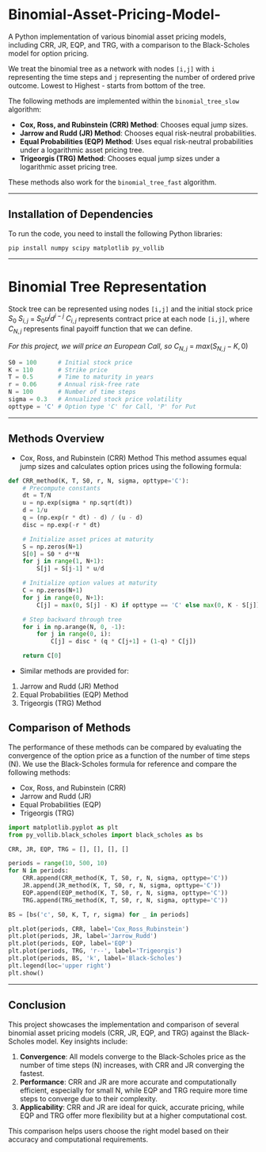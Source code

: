 # Binomial-Asset-Pricing-Model-
A Python implementation of various binomial asset pricing models, including CRR, JR, EQP, and TRG, with a comparison to the Black-Scholes model for option pricing.

We treat the binomial tree as a network with nodes `[i,j]` with `i` representing the time steps and `j` representing the number of ordered prive outcome. Lowest to Highest - starts from bottom of the tree.

The following methods are implemented within the `binomial_tree_slow` algorithm:

- **Cox, Ross, and Rubinstein (CRR) Method**: Chooses equal jump sizes.
- **Jarrow and Rudd (JR) Method**: Chooses equal risk-neutral probabilities.
- **Equal Probabilities (EQP) Method**: Uses equal risk-neutral probabilities under a logarithmic asset pricing tree.
- **Trigeorgis (TRG) Method**: Chooses equal jump sizes under a logarithmic asset pricing tree.

These methods also work for the `binomial_tree_fast` algorithm.
***

## Installation of Dependencies

To run the code, you need to install the following Python libraries:

```pip install numpy scipy matplotlib py_vollib```
***
# Binomial Tree Representation
Stock tree can be represented using nodes `[i,j]` and the initial stock price $S_0$
  $S_{i,j}$ $=$ $S_0u^jd^{i - j}$
  $C_{i,j}$ represents contract price at each node `[i,j]`, where $C_{N,j}$ represents final payoiff function that we can define.

*For this project, we will price an European Call, so* $C_{N,j}$ $=$ $max(S_{N,j} - K,0)$

```python
S0 = 100      # Initial stock price
K = 110       # Strike price
T = 0.5       # Time to maturity in years
r = 0.06      # Annual risk-free rate
N = 100       # Number of time steps
sigma = 0.3   # Annualized stock price volatility
opttype = 'C' # Option type 'C' for Call, 'P' for Put
```
***
## Methods Overview
- Cox, Ross, and Rubinstein (CRR) Method
This method assumes equal jump sizes and calculates option prices using the following formula:
```python
def CRR_method(K, T, S0, r, N, sigma, opttype='C'):
    # Precompute constants
    dt = T/N
    u = np.exp(sigma * np.sqrt(dt))
    d = 1/u
    q = (np.exp(r * dt) - d) / (u - d)
    disc = np.exp(-r * dt)

    # Initialize asset prices at maturity
    S = np.zeros(N+1)
    S[0] = S0 * d**N
    for j in range(1, N+1):
        S[j] = S[j-1] * u/d

    # Initialize option values at maturity
    C = np.zeros(N+1)
    for j in range(0, N+1):
        C[j] = max(0, S[j] - K) if opttype == 'C' else max(0, K - S[j])

    # Step backward through tree
    for i in np.arange(N, 0, -1):
        for j in range(0, i):
            C[j] = disc * (q * C[j+1] + (1-q) * C[j])

    return C[0]
```
- Similar methods are provided for:

1. Jarrow and Rudd (JR) Method
2. Equal Probabilities (EQP) Method
3. Trigeorgis (TRG) Method


## Comparison of Methods
The performance of these methods can be compared by evaluating the convergence of the option price as a function of the number of time steps (N). We use the Black-Scholes formula for reference and compare the following methods:

- Cox, Ross, and Rubinstein (CRR)
- Jarrow and Rudd (JR)
- Equal Probabilities (EQP)
- Trigeorgis (TRG)

```python
import matplotlib.pyplot as plt
from py_vollib.black_scholes import black_scholes as bs

CRR, JR, EQP, TRG = [], [], [], []

periods = range(10, 500, 10)
for N in periods:
    CRR.append(CRR_method(K, T, S0, r, N, sigma, opttype='C'))
    JR.append(JR_method(K, T, S0, r, N, sigma, opttype='C'))
    EQP.append(EQP_method(K, T, S0, r, N, sigma, opttype='C'))
    TRG.append(TRG_method(K, T, S0, r, N, sigma, opttype='C'))

BS = [bs('c', S0, K, T, r, sigma) for _ in periods]

plt.plot(periods, CRR, label='Cox_Ross_Rubinstein')
plt.plot(periods, JR, label='Jarrow_Rudd')
plt.plot(periods, EQP, label='EQP')
plt.plot(periods, TRG, 'r--', label='Trigeorgis')
plt.plot(periods, BS, 'k', label='Black-Scholes')
plt.legend(loc='upper right')
plt.show()

```
***
## Conclusion

This project showcases the implementation and comparison of several binomial asset pricing models (CRR, JR, EQP, and TRG) against the Black-Scholes model. Key insights include:

1. **Convergence**: All models converge to the Black-Scholes price as the number of time steps (N) increases, with CRR and JR converging the fastest.
2. **Performance**: CRR and JR are more accurate and computationally efficient, especially for small N, while EQP and TRG require more time steps to converge due to their complexity.
3. **Applicability**: CRR and JR are ideal for quick, accurate pricing, while EQP and TRG offer more flexibility but at a higher computational cost.

This comparison helps users choose the right model based on their accuracy and computational requirements.
